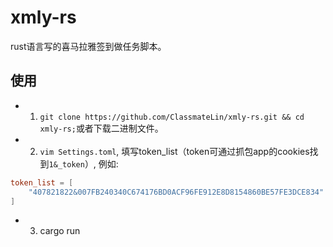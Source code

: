 # xmly-rs

rust语言写的喜马拉雅签到做任务脚本。

## 使用

- 1. `git clone https://github.com/ClassmateLin/xmly-rs.git && cd xmly-rs;`或者下载二进制文件。
- 2. `vim Settings.toml`, 填写token_list（token可通过抓包app的cookies找到`1&_token`）, 例如:

```toml
token_list = [
    "407821822&007FB240340C674176BD0ACF96FE912E8D8154860BE57FE3DCE834"
]
```
- 3. cargo run 

